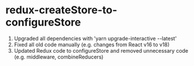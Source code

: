 # redux-createStore-to-configureStore

1. Upgraded all dependencies with 'yarn upgrade-interactive --latest'
2. Fixed all old code manually (e.g. changes from React v16 to v18)
3. Updated Redux code to configureStore and removed unnecessary code (e.g. middleware, combineReducers)
